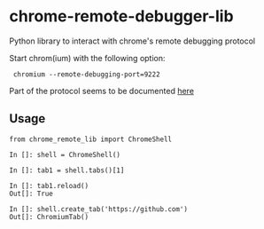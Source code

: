 # chrome-remote-debugger-lib
Python library to interact with chrome's remote debugging protocol

Start chrom(ium) with the following option:

     chromium --remote-debugging-port=9222

Part of the protocol seems to be documented [here](https://developer.chrome.com/devtools/docs/protocol/1.1/page)

Usage
-----

    from chrome_remote_lib import ChromeShell

    In []: shell = ChromeShell()

    In []: tab1 = shell.tabs()[1]

    In []: tab1.reload()
    Out[]: True

    In []: shell.create_tab('https://github.com')
    Out[]: ChromiumTab()
